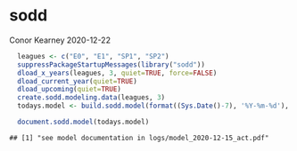 sodd
================
Conor Kearney
2020-12-22

``` r
  leagues <- c("E0", "E1", "SP1", "SP2")
  suppressPackageStartupMessages(library("sodd"))
  dload_x_years(leagues, 3, quiet=TRUE, force=FALSE)
  dload_current_year(quiet=TRUE)
  dload_upcoming(quiet=TRUE)
  create.sodd.modeling.data(leagues, 3)
  todays.model <- build.sodd.model(format((Sys.Date()-7), '%Y-%m-%d'), "act", n.trees=10)
```

``` r
  document.sodd.model(todays.model)
```

    ## [1] "see model documentation in logs/model_2020-12-15_act.pdf"
